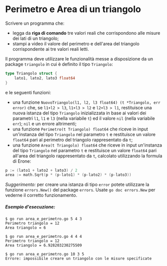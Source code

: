 # Perimetro e Area di un triangolo
Scrivere un programma che:
* legga da **riga di comando** tre valori reali che corrispondono alle misure dei lati di un triangolo;
* stampi a video il valore del perimetro e dell'area del triangolo corrispondente ai tre valori reali letti.

Il programma deve utilizzare le funzionalità messe a disposizione da un package `triangolo` in cui è definito il tipo `Triangolo`:
```go
type Triangolo struct {
    lato1, lato2, lato3 float64
}
```
e le seguenti funzioni:
* una funzione `NuovoTriangolo(l1, l2, l3 float64) (t *Triangolo, err error)` che, se `l1+l2 > l3`, `l1+l3 > l2` e `l2+l3 > l1`, restituisce una nuova istanza del tipo `Triangolo` inizializzata in base ai valori dei parametri `l1`, `l1` e `l3` (nella variabile `t`) ed il valore `nil` (nella variabile `err`); `nil` e un errore altrimenti;
* una funzione `Perimetro(t Triangolo) float64` che riceve in input un'instanza del tipo `Triangolo` nel parametro `t` e restituisce un valore `float64` pari al perimetro del triangolo rappresentato da `t`;
* una funzione `Area(t Triangolo) float64` che riceve in input un'instanza del tipo `Triangolo` nel parametro `t` e restituisce un valore `float64` pari all'area del triangolo rappresentato da `t`, calcolato utilizzando la formula di Erone:
```go
p := (lato1 + lato2 + lato3) / 2
area := math.Sqrt(p * (p-lato1) * (p-lato2) * (p-lato3))
```

*Suggerimento:* per creare una istanza di tipo `error` potete utilizzare la funzione `errors.New()` del package `errors`. Usate `go doc errors.New` per vederne il corretto funzionamento.

##### Esempio d'esecuzione:

```text
$ go run area_e_perimetro.go 5 4 3
Perimetro triangolo = 12
Area triangolo = 6

$ go run area_e_perimetro.go 4 4 4
Perimetro triangolo = 12
Area triangolo = 6.928203230275509

$ go run area_e_perimetro.go 10 3 5
Errore: impossibile creare un triangolo con le misure specificate
```
